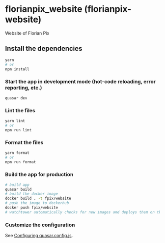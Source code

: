 # florianpix_website (florianpix-website)

Website of Florian Pix

## Install the dependencies
```bash
yarn
# or
npm install
```

### Start the app in development mode (hot-code reloading, error reporting, etc.)
```bash
quasar dev
```


### Lint the files
```bash
yarn lint
# or
npm run lint
```


### Format the files
```bash
yarn format
# or
npm run format
```



### Build the app for production
```bash
# build app
quasar build
# build the docker image
docker build . -t fpix/website
# push the image to dockerhub
docker push fpix/website
# watchtower automatically checks for new images and deploys them on the server
```

### Customize the configuration
See [Configuring quasar.config.js](https://v2.quasar.dev/quasar-cli-webpack/quasar-config-js).
